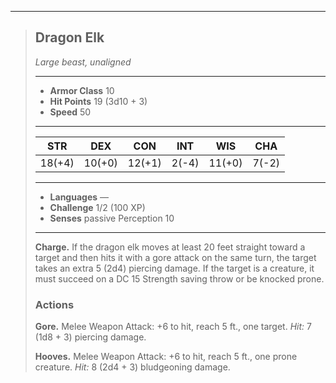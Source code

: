 ___
> ## Dragon Elk
>*Large beast, unaligned*
> ___
> - **Armor Class** 10
> - **Hit Points** 19 (3d10 + 3)
> - **Speed** 50
>___
>|STR|DEX|CON|INT|WIS|CHA|
>|:---:|:---:|:---:|:---:|:---:|:---:|
>|18(+4)|10(+0)|12(+1)|2(-4)|11(+0)|7(-2)|
>___
> - **Languages** —
> - **Challenge** 1/2 (100 XP)
> - **Senses** passive Perception 10
> ___
>
> **Charge.** If the dragon elk moves at least 20 feet straight toward a target and then hits it with a gore attack on the same turn, the target takes an extra 5 (2d4) piercing damage. If the target is a creature, it must succeed on a DC 15 Strength saving throw or be knocked prone.
>
> ### Actions
>
> **Gore.** Melee Weapon Attack: +6 to hit, reach 5 ft., one target. *Hit:* 7 (1d8 + 3) piercing damage.
>
> **Hooves.** Melee Weapon Attack: +6 to hit, reach 5 ft., one prone creature. *Hit:* 8 (2d4 + 3) bludgeoning damage.
